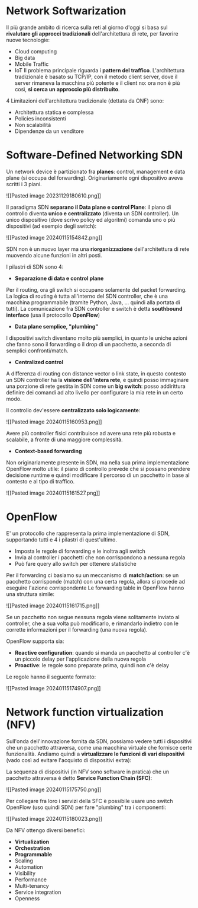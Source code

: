 # Network Softwarization

Il più grande ambito di ricerca sulla reti al giorno d'oggi si basa sul **rivalutare gli approcci tradizionali** dell'architettura di rete, per favorire nuove tecnologie:
- Cloud computing
- Big data
- Mobile Traffic
- IoT
Il problema principale riguarda i **pattern del traffico**.
L'architettura tradizionale è basato su TCP/IP, con il metodo client server, dove il server rimaneva la macchina più potente e il client no: ora non è più così, **si cerca un approccio più distribuito**.

4 Limitazioni dell'architettura tradizionale (dettata da ONF) sono:
- Architettura statica e complessa
- Policies inconsistenti
- Non scalabilità
- Dipendenze da un venditore

# Software-Defined Networking SDN

Un network device è partizionato fra **planes**: control, management e data plane (si occupa del forwarding).
Originariamente ogni dispositivo aveva scritti i 3 piani.

![[Pasted image 20231129180610.png]]

Il paradigma SDN **separano il Data plane e control Plane**: il piano di controllo diventa **unico e centralizzato** (diventa un SDN controller).
Un unico dispositivo (dove scrivo policy ed algoritmi) comanda uno o più dispositivi (ad esempio degli switch): 

![[Pasted image 20240115154842.png]]

SDN non è un nuovo layer ma una **riorganizzazione** dell'architettura di rete muovendo alcune funzioni in altri posti.

I pilastri di SDN sono 4:

- **Separazione di data e control plane**

Per il routing, ora gli switch si occupano solamente del packet forwarding. La logica di routing è tutta all'interno del SDN controller, che è una macchina programmabile (tramite Python, Java, ...  quindi alla portata di tutti). La comunicazione fra SDN controller e switch è detta **southbound interface** (usa il protocollo **OpenFlow**)

- **Data plane semplice, "plumbing"**

I dispositivi switch diventano molto più semplici, in quanto le uniche azioni che fanno sono il forwarding o il drop di un pacchetto, a seconda di semplici confronti/match.

- **Centralized control**

A differenza di routing con distance vector o link state, in questo contesto un SDN controller ha la **visione dell'intera rete**, e quindi posso immaginare una porzione di rete gestita in SDN come un **big switch**: posso addirittura definire dei comandi ad alto livello per configurare la mia rete in un certo modo.

Il controllo dev'essere **centralizzato solo logicamente**:

![[Pasted image 20240115160953.png]]

Avere più controller fisici contribuisce ad avere una rete più robusta e scalabile, a fronte di una maggiore complessità.

- **Context-based forwarding**

Non originariamente presente in SDN, ma nella sua prima implementazione OpenFlow molto utile: il piano di controllo prevede che si possano prendere decisione runtime e quindi modificare il percorso di un pacchetto in base al contesto e al tipo di traffico.

![[Pasted image 20240115161527.png]]
# OpenFlow

E' un protocollo che rappresenta la prima implementazione di SDN, supportando tutti e 4 i pilastri di quest'ultimo.
- Imposta le regole di forwarding e le inoltra agli switch
- Invia al controller i pacchetti che non corrispondono a nessuna regola
- Può fare query allo switch per ottenere statistiche

Per il forwarding ci basiamo su un meccanismo di **match/action**: se un pacchetto corrisponde (match) con una certa regola, allora si procede ad eseguire l'azione corrispondente
Le forwarding table in OpenFlow hanno una struttura simile:

![[Pasted image 20240115161715.png]]

Se un pacchetto non segue nessuna regola viene solitamente inviato al controller, che a sua volta può modificarlo, e rimandarlo indietro con le corrette informazioni per il forwarding (una nuova regola).

OpenFlow supporta sia:
- **Reactive configuration**: quando si manda un pacchetto al controller c'è un piccolo delay per l'applicazione della nuova regola
- **Proactive**: le regole sono preparate prima, quindi non c'è delay

Le regole hanno il seguente formato:

![[Pasted image 20240115174907.png]]

# Network function virtualization (NFV)

Sull'onda dell'innovazione fornita da SDN, possiamo vedere tutti i dispositivi che un pacchetto attraversa, come una macchina virtuale che fornisce certe funzionalità. Andiamo quindi a **virtualizzare le funzioni di vari dispositivi** (vado così ad evitare l'acquisto di dispositivi extra):

La sequenza di dispositivi (in NFV sono software in pratica) che un pacchetto attraversa è detto **Service Function Chain (SFC)**:

![[Pasted image 20240115175750.png]]

Per collegare fra loro i servizi della SFC è possibile usare uno switch OpenFlow (uso quindi SDN) per fare "plumbing" tra i componenti:

![[Pasted image 20240115180023.png]]

Da NFV ottengo diversi benefici:
- **Virtualization**
- **Orchestration**
- **Programmable**
- Scaling
- Automation
- Visibility
- Performance
- Multi-tenancy
- Service integration
- Openness
